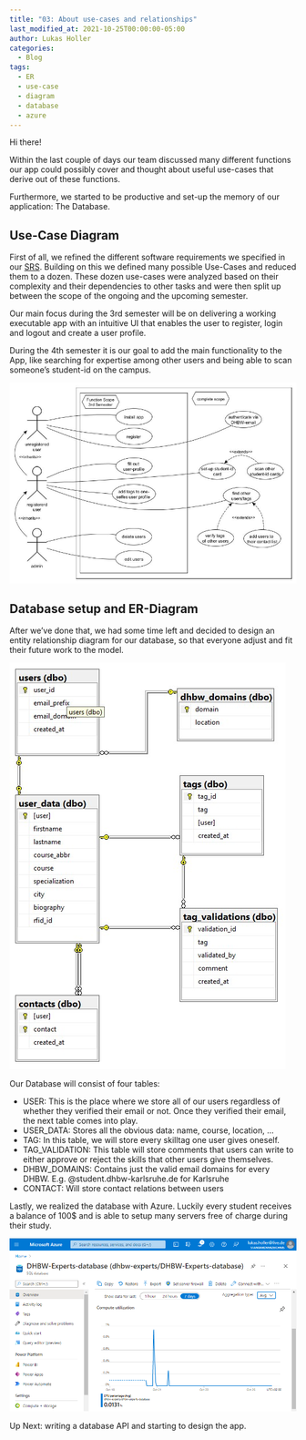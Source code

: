 ```yaml
---
title: "03: About use-cases and relationships"
last_modified_at: 2021-10-25T00:00:00-05:00
author: Lukas Holler
categories:
  - Blog
tags:
  - ER
  - use-case
  - diagram
  - database
  - azure
---
```


Hi there!

Within the last couple of days our team discussed many different functions our app could possibly cover and thought about useful use-cases that derive out of these functions.

Furthermore, we started to be productive and set-up the memory of our application: The Database.

## Use-Case Diagram

First of all, we refined the different software requirements we specified in our [SRS](https://github.com/DHBW-Experts/documents). Building on this we defined many possible Use-Cases and reduced them to a dozen. These dozen use-cases were analyzed based on their complexity and their dependencies to other tasks and were then split up between the scope of the ongoing and the upcoming semester.

Our main focus during the 3rd semester will be on delivering a working executable app with an intuitive UI that enables the user to register, login and logout and create a user profile.

During the 4th semester it is our goal to add the main functionality to the App, like searching for expertise among other users and being able to scan someone’s student-id on the campus.

![Use-Case-Diagram](https://raw.githubusercontent.com/DHBW-Experts/documents/main/UseCases/UseCase-Diagram.jpg)

## Database setup and ER-Diagram

After we’ve done that, we had some time left and decided to design an entity relationship diagram for our database, so that everyone adjust and fit their future work to the model.

![ER-Diagram](https://raw.githubusercontent.com/DHBW-Experts/documents/main/ER-Diagram.jpg)

Our Database will consist of four tables:

- USER: This is the place where we store all of our users regardless of whether they verified their email or not. Once they verified their email, the next table comes into play.
- USER_DATA: Stores all the obvious data: name, course, location, ...
- TAG: In this table, we will store every skilltag one user gives oneself.
- TAG_VALIDATION: This table will store comments that users can write to either approve or reject the skills that other users give themselves.
- DHBW_DOMAINS: Contains just the valid email domains for every DHBW. E.g. @student.dhbw-karlsruhe.de for Karlsruhe
- CONTACT: Will store contact relations between users

Lastly, we realized the database with Azure. Luckily every student receives a balance of 100$ and is able to setup many servers free of charge during their study.

![Azure Portal](/assets/images/azure-screenshot.png)

Up Next: writing a database API and starting to design the app.
